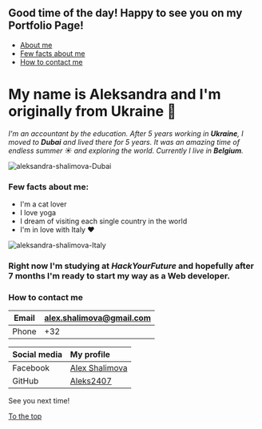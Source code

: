 ## Good time of the day! Happy to see you on my Portfolio Page!

* [About me](#my-name-is-aleksandra-and-im-originally-from-ukraine-raising_hand)
* [Few facts about me](#few-facts-about-me)
* [How to contact me](#how-to-contact-me)

# My name is Aleksandra and I'm originally from Ukraine :raising_hand:

_I'm an accountant by the education. After 5 years working in **Ukraine**, I moved to **Dubai** and lived there for 5 years. It was an amazing time of endless summer :sunny: and exploring the world. Currently I live in **Belgium**._

![aleksandra-shalimova-Dubai](https://user-images.githubusercontent.com/61743432/81916591-47e4be00-95d4-11ea-92d6-d80641ae7f15.jpg)

### **Few facts about me:**
* I'm a cat lover
* I love yoga
* I dream of visiting each single country in the world
* I'm in love with Italy :heart: 
  
![aleksandra-shalimova-Italy](https://user-images.githubusercontent.com/61743432/81918557-eb36d280-95d6-11ea-8b65-e134cc48ec96.jpg)

### **Right now I'm studying at _HackYourFuture_ and hopefully after 7 months I'm ready to start my way as a Web developer.**

### **How to contact me**

|Email| alex.shalimova@gmail.com |
|-----|:-------------------------|
|Phone|+32|



|Social media | My profile |
|-------------|:-----------|
| Facebook    | [Alex Shalimova](https://www.facebook.com/alex.shalimova) |
| GitHub      | [Aleks2407](https://github.com/aleks2407) |

See you next time! 

[To the top](#good-time-of-the-day-happy-to-see-you-on-my-portfolio-page)


